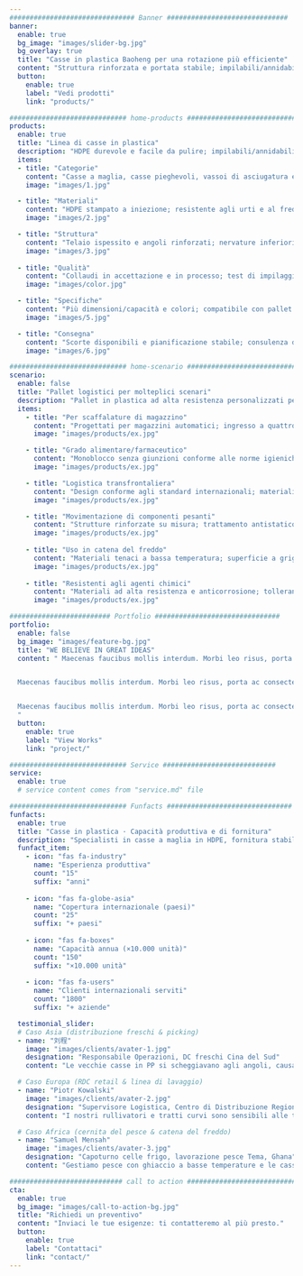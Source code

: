 ```yaml
---
############################### Banner ##############################
banner:
  enable: true
  bg_image: "images/slider-bg.jpg"
  bg_overlay: true
  title: "Casse in plastica Baoheng per una rotazione più efficiente"
  content: "Struttura rinforzata e portata stabile; impilabili/annidabili per risparmiare spazio e ridurre i costi."
  button:
    enable: true
    label: "Vedi prodotti"
    link: "products/"

############################# home-products #################################
products:
  enable: true
  title: "Linea di casse in plastica"
  description: "HDPE durevole e facile da pulire; impilabili/annidabili per rotazioni ad alta frequenza in magazzino e nel picking di freschi."
  items:
  - title: "Categorie"
    content: "Casse a maglia, casse pieghevoli, vassoi di asciugatura e altro su richiesta."
    image: "images/1.jpg"

  - title: "Materiali"
    content: "HDPE stampato a iniezione; resistente agli urti e al freddo; compatibile con detergenti comuni."
    image: "images/2.jpg"

  - title: "Struttura"
    content: "Telaio ispessito e angoli rinforzati; nervature inferiori; impilabile/annidabile per ridurre il volume di ritorno."
    image: "images/3.jpg"
  
  - title: "Qualità"
    content: "Collaudi in accettazione e in processo; test di impilaggio e caduta per garantire stabilità e durata del lotto."
    image: "images/color.jpg"

  - title: "Specifiche"
    content: "Più dimensioni/capacità e colori; compatibile con pallet e scaffalature standard."
    image: "images/5.jpg"

  - title: "Consegna"
    content: "Scorte disponibili e pianificazione stabile; consulenza di scelta e verifica di compatibilità."
    image: "images/6.jpg"

############################# home-scenario #################################
scenario:
  enable: false
  title: "Pallet logistici per molteplici scenari"
  description: "Pallet in plastica ad alta resistenza personalizzati per esigenze di movimentazione diversificate."
  items:
    - title: "Per scaffalature di magazzino"
      content: "Progettati per magazzini automatici; ingresso a quattro vie per diversi carrelli; superficie antiscivolo; resistenti a variazioni termoigrometriche."
      image: "images/products/ex.jpg" 

    - title: "Grado alimentare/farmaceutico"
      content: "Monoblocco senza giunzioni conforme alle norme igieniche; resiste a lavaggi/disinfezioni intensi; materiali antimicrobici."
      image: "images/products/ex.jpg" 

    - title: "Logistica transfrontaliera"
      content: "Design conforme agli standard internazionali; materiali resistenti all’umidità e ai parassiti; protezioni agli angoli per lunghe distanze."
      image: "images/products/ex.jpg"

    - title: "Movimentazione di componenti pesanti"
      content: "Strutture rinforzate su misura; trattamento antistatico; scanalature speciali per fissare carichi irregolari; resistenti agli oli e facili da manutenere."
      image: "images/products/ex.jpg"
      
    - title: "Uso in catena del freddo"
      content: "Materiali tenaci a bassa temperatura; superficie a griglia anti-ristagno ghiaccio; pioli antiscivolo per sicurezza in celle frigo."
      image: "images/products/ex.jpg"
      
    - title: "Resistenti agli agenti chimici"
      content: "Materiali ad alta resistenza e anticorrosione; tollerano ambienti acidi/alcalini; colori ad alta visibilità per migliore riconoscibilità."
      image: "images/products/ex.jpg"

######################### Portfolio ###############################
portfolio:
  enable: false
  bg_image: "images/feature-bg.jpg"
  title: "WE BELIEVE IN GREAT IDEAS"
  content: " Maecenas faucibus mollis interdum. Morbi leo risus, porta ac consectetur ac, vestibulum at eros. Fusce dapibus, tellus ac cursus commodo, tortor mauris condimentum nibh, ut fermentum massa justo sit amet risus.


  Maecenas faucibus mollis interdum. Morbi leo risus, porta ac consectetur ac, vestibulum at eros. Fusce dapibus, tellus ac cursus commodo, tortor mauris condimentum nibh, ut fermentum massa justo sit amet risus.


  Maecenas faucibus mollis interdum. Morbi leo risus, porta ac consectetur ac, vestibulum at eros. Fusce dapibus, tellus ac cursus commodo, tortor mauris condimentum nibh, ut fermentum massa justo sit amet risus.
  "
  button:
    enable: true
    label: "View Works"
    link: "project/"

############################# Service ############################
service:
  enable: true
  # service content comes from "service.md" file

############################# Funfacts ###############################
funfacts:
  enable: true
  title: "Casse in plastica · Capacità produttiva e di fornitura"
  description: "Specialisti in casse a maglia in HDPE, fornitura stabile per molte industrie."
  funfact_item:
    - icon: "fas fa-industry"
      name: "Esperienza produttiva"
      count: "15"
      suffix: "anni"
      
    - icon: "fas fa-globe-asia"
      name: "Copertura internazionale (paesi)"
      count: "25"
      suffix: "+ paesi"
      
    - icon: "fas fa-boxes"
      name: "Capacità annua (×10.000 unità)"
      count: "150"
      suffix: "×10.000 unità"
      
    - icon: "fas fa-users"
      name: "Clienti internazionali serviti"
      count: "1800"
      suffix: "+ aziende"

  testimonial_slider:
  # Caso Asia (distribuzione freschi & picking)
  - name: "刘程"
    image: "images/clients/avater-1.jpg"
    designation: "Responsabile Operazioni, DC freschi Cina del Sud"
    content: "Le vecchie casse in PP si scheggiavano agli angoli, causando reworking dopo gli impilaggi notturni. Con le casse a maglia in HDPE l’impilaggio è più stabile; basta un risciacquo in acqua tiepida e l’acqua scola rapidamente. Le casse vuote si annidano al ritorno, aumentando il carico utile. Meno rotture e integrazioni."

  # Caso Europa (RDC retail & linea di lavaggio)
  - name: "Piotr Kowalski"
    image: "images/clients/avater-2.jpg"
    designation: "Supervisore Logistica, Centro di Distribuzione Regionale, Polonia"
    content: "I nostri rullivatori e tratti curvi sono sensibili alle tolleranze. Queste casse hanno telaio e angoli rigidi; quattro livelli non oscillano. In lavatrice, lavaggio alcalino a 55 °C con asciugatura rapida: anche i picchi del weekend restano in ritmo."

  # Caso Africa (cernita del pesce & catena del freddo)
  - name: "Samuel Mensah"
    image: "images/clients/avater-3.jpg"
    designation: "Capoturno celle frigo, lavorazione pesce Tema, Ghana"
    content: "Gestiamo pesce con ghiaccio a basse temperature e le casse sono sempre bagnate. Questa cassa in HDPE resta tenace al freddo, le maniglie non segnano le mani e l’impilaggio scorre stabile sui carrelli. Dopo il lavaggio trattiene poca acqua e trattiene meno odori. Minori perdite rispetto a prima."

############################ call to action ###########################
cta:
  enable: true
  bg_image: "images/call-to-action-bg.jpg"
  title: "Richiedi un preventivo"
  content: "Inviaci le tue esigenze: ti contatteremo al più presto."
  button:
    enable: true
    label: "Contattaci"
    link: "contact/"
---
```

